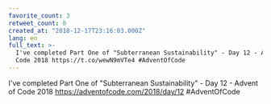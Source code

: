 ```yaml
---
favorite_count: 3
retweet_count: 0
created_at: "2018-12-17T23:16:03.000Z"
lang: en
full_text: >-
  I've completed Part One of "Subterranean Sustainability" - Day 12 - Advent of
  Code 2018 https://t.co/wewN9mVTe4 #AdventOfCode
---
```


I've completed Part One of "Subterranean Sustainability" - Day 12 - Advent of
Code 2018 <https://adventofcode.com/2018/day/12> #AdventOfCode
